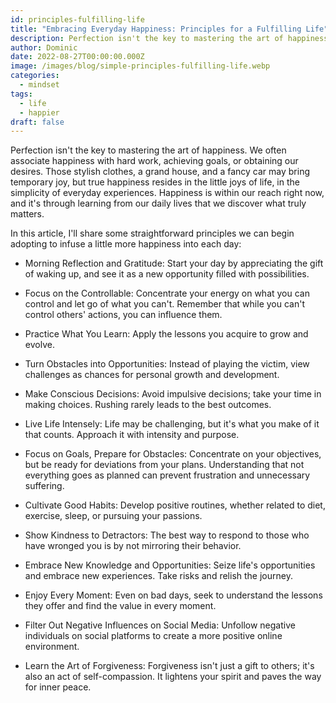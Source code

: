 ```yaml
---
id: principles-fulfilling-life
title: "Embracing Everyday Happiness: Principles for a Fulfilling Life"
description: Perfection isn't the key to mastering the art of happiness. We often associate happiness with hard work, achieving goals, or obtaining our desires.
author: Dominic
date: 2022-08-27T00:00:00.000Z
image: /images/blog/simple-principles-fulfilling-life.webp
categories:
  - mindset
tags:
  - life
  - happier
draft: false
---
```


Perfection isn't the key to mastering the art of happiness. We often associate happiness with hard work, achieving goals, or obtaining our desires. Those stylish clothes, a grand house, and a fancy car may bring temporary joy, but true happiness resides in the little joys of life, in the simplicity of everyday experiences. Happiness is within our reach right now, and it's through learning from our daily lives that we discover what truly matters.

In this article, I'll share some straightforward principles we can begin adopting to infuse a little more happiness into each day:

- Morning Reflection and Gratitude: 
Start your day by appreciating the gift of waking up, and see it as a new opportunity filled with possibilities.

- Focus on the Controllable: 
Concentrate your energy on what you can control and let go of what you can't. Remember that while you can't control others' actions, you can influence them.

- Practice What You Learn: 
Apply the lessons you acquire to grow and evolve.

- Turn Obstacles into Opportunities: 
Instead of playing the victim, view challenges as chances for personal growth and development.

- Make Conscious Decisions: 
Avoid impulsive decisions; take your time in making choices. Rushing rarely leads to the best outcomes.

- Live Life Intensely: 
Life may be challenging, but it's what you make of it that counts. Approach it with intensity and purpose.

- Focus on Goals, Prepare for Obstacles: 
Concentrate on your objectives, but be ready for deviations from your plans. Understanding that not everything goes as planned can prevent frustration and unnecessary suffering.

- Cultivate Good Habits: 
Develop positive routines, whether related to diet, exercise, sleep, or pursuing your passions.

- Show Kindness to Detractors: 
The best way to respond to those who have wronged you is by not mirroring their behavior.

- Embrace New Knowledge and Opportunities: 
Seize life's opportunities and embrace new experiences. Take risks and relish the journey.

- Enjoy Every Moment: 
Even on bad days, seek to understand the lessons they offer and find the value in every moment.

- Filter Out Negative Influences on Social Media: 
Unfollow negative individuals on social platforms to create a more positive online environment.

- Learn the Art of Forgiveness: 
Forgiveness isn't just a gift to others; it's also an act of self-compassion. It lightens your spirit and paves the way for inner peace.